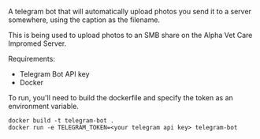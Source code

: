 A telegram bot that will automatically upload photos you send it to a server somewhere, using the caption as the filename.

This is being used to upload photos to an SMB share on the Alpha Vet Care Impromed Server.

Requirements:
* Telegram Bot API key
* Docker

To run, you'll need to build the dockerfile and specify the token as an environment variable.
```
docker build -t telegram-bot .
docker run -e TELEGRAM_TOKEN=<your telegram api key> telegram-bot
```